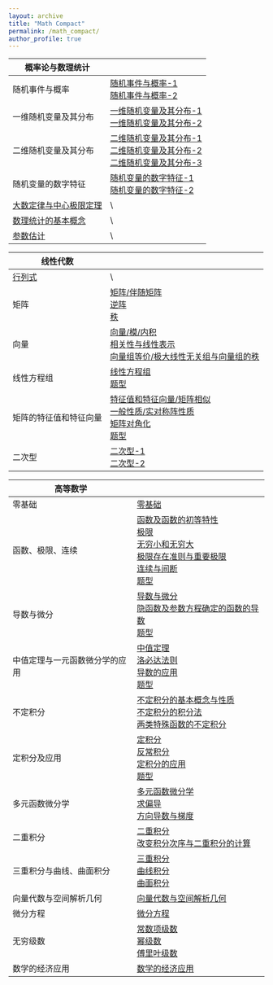 ```yaml
---
layout: archive
title: "Math Compact"
permalink: /math_compact/
author_profile: true
---
```


| 概率论与数理统计                                             |                                                              |
| ------------------------------------------------------------ | ------------------------------------------------------------ |
| 随机事件与概率                                               | [随机事件与概率-1](http://zengbaocheng-996.github.io/files/math/3_probability_and_statistics/1-1.pdf)<br />[随机事件与概率-2](http://zengbaocheng-996.github.io/files/math/3_probability_and_statistics/1-2.pdf) |
| 一维随机变量及其分布                                         | [一维随机变量及其分布-1](http://zengbaocheng-996.github.io/files/math/3_probability_and_statistics/2-1.pdf)<br />[一维随机变量及其分布-2](http://zengbaocheng-996.github.io/files/math/3_probability_and_statistics/2-2.pdf) |
| 二维随机变量及其分布                                         | [二维随机变量及其分布-1](http://zengbaocheng-996.github.io/files/math/3_probability_and_statistics/3-1.pdf)<br />[二维随机变量及其分布-2](http://zengbaocheng-996.github.io/files/math/3_probability_and_statistics/3-2.pdf)<br />[二维随机变量及其分布-3](http://zengbaocheng-996.github.io/files/math/3_probability_and_statistics/3-3.pdf) |
| 随机变量的数字特征                                           | [随机变量的数字特征-1](http://zengbaocheng-996.github.io/files/math/3_probability_and_statistics/4-1.pdf)<br />[随机变量的数字特征-2](http://zengbaocheng-996.github.io/files/math/3_probability_and_statistics/4-2.pdf) |
| [大数定律与中心极限定理](http://zengbaocheng-996.github.io/files/math/3_probability_and_statistics/5.pdf) | \                                                            |
| [数理统计的基本概念](http://zengbaocheng-996.github.io/files/math/3_probability_and_statistics/6.pdf) | \                                                            |
| [参数估计](http://zengbaocheng-996.github.io/files/math/3_probability_and_statistics/7.pdf) | \                                                            |

| 线性代数                                                     |                                                              |
| ------------------------------------------------------------ | ------------------------------------------------------------ |
| [行列式](http://zengbaocheng-996.github.io/files/math/2_linear_algebra/1.pdf) | \                                                            |
| 矩阵                                                         | [矩阵/伴随矩阵](http://zengbaocheng-996.github.io/files/math/2_linear_algebra/2-1.pdf)<br />[逆阵](http://zengbaocheng-996.github.io/files/math/2_linear_algebra/2-2.pdf)<br />[秩](http://zengbaocheng-996.github.io/files/math/2_linear_algebra/2-3.pdf) |
| 向量                                                         | [向量/模/内积](http://zengbaocheng-996.github.io/files/math/2_linear_algebra/3-1.pdf)<br />[相关性与线性表示](http://zengbaocheng-996.github.io/files/math/2_linear_algebra/3-2.pdf)<br />[向量组等价/极大线性无关组与向量组的秩](http://zengbaocheng-996.github.io/files/math/2_linear_algebra/3-3.pdf) |
| 线性方程组                                                   | [线性方程组](http://zengbaocheng-996.github.io/files/math/2_linear_algebra/4-1.pdf)<br />[题型](http://zengbaocheng-996.github.io/files/math/2_linear_algebra/4-2.pdf) |
| 矩阵的特征值和特征向量                                       | [特征值和特征向量/矩阵相似](http://zengbaocheng-996.github.io/files/math/2_linear_algebra/5-1.pdf)<br />[一般性质/实对称阵性质](http://zengbaocheng-996.github.io/files/math/2_linear_algebra/5-2.pdf)<br />[矩阵对角化](http://zengbaocheng-996.github.io/files/math/2_linear_algebra/5-3.pdf)<br />[题型](http://zengbaocheng-996.github.io/files/math/2_linear_algebra/5-4.pdf) |
| 二次型                                                       | [二次型-1](http://zengbaocheng-996.github.io/files/math/2_linear_algebra/6-1.pdf)<br />[二次型-2](http://zengbaocheng-996.github.io/files/math/2_linear_algebra/6-2.pdf) |

| 高等数学                       |                                                              |
| ------------------------------ | ------------------------------------------------------------ |
| 零基础                         | [零基础](http://zengbaocheng-996.github.io/files/math/1_calculus/0.pdf) |
| 函数、极限、连续               | [函数及函数的初等特性](http://zengbaocheng-996.github.io/files/math/1_calculus/1.pdf)<br />[极限](http://zengbaocheng-996.github.io/files/math/1_calculus/2.pdf)<br />[无穷小和无穷大](http://zengbaocheng-996.github.io/files/math/1_calculus/3.pdf)<br />[极限存在准则与重要极限](http://zengbaocheng-996.github.io/files/math/1_calculus/4.pdf)<br />[连续与间断](http://zengbaocheng-996.github.io/files/math/1_calculus/5.pdf)<br />[题型](http://zengbaocheng-996.github.io/files/math/1_calculus/m1.pdf) |
| 导数与微分                     | [导数与微分](http://zengbaocheng-996.github.io/files/math/1_calculus/6.pdf)<br />[隐函数及参数方程确定的函数的导数](http://zengbaocheng-996.github.io/files/math/1_calculus/7.pdf)<br />[题型](http://zengbaocheng-996.github.io/files/math/1_calculus/m2.pdf) |
| 中值定理与一元函数微分学的应用 | [中值定理](http://zengbaocheng-996.github.io/files/math/1_calculus/8.pdf)<br />[洛必达法则](http://zengbaocheng-996.github.io/files/math/1_calculus/9.pdf)<br />[导数的应用](http://zengbaocheng-996.github.io/files/math/1_calculus/10.pdf)<br />[题型](http://zengbaocheng-996.github.io/files/math/1_calculus/m3.pdf) |
| 不定积分                       | [不定积分的基本概念与性质](http://zengbaocheng-996.github.io/files/math/1_calculus/11.pdf)<br />[不定积分的积分法](http://zengbaocheng-996.github.io/files/math/1_calculus/12.pdf)<br />[两类特殊函数的不定积分](http://zengbaocheng-996.github.io/files/math/1_calculus/13.pdf) |
| 定积分及应用                   | [定积分](http://zengbaocheng-996.github.io/files/math/1_calculus/14.pdf)<br />[反常积分](http://zengbaocheng-996.github.io/files/math/1_calculus/15.pdf)<br />[定积分的应用](http://zengbaocheng-996.github.io/files/math/1_calculus/16.pdf)<br />[题型](http://zengbaocheng-996.github.io/files/math/1_calculus/m4.pdf) |
| 多元函数微分学                 | [多元函数微分学](http://zengbaocheng-996.github.io/files/math/1_calculus/18.pdf)<br />[求偏导](http://zengbaocheng-996.github.io/files/math/1_calculus/m5.pdf)<br />[方向导数与梯度](http://zengbaocheng-996.github.io/files/math/1_calculus/m6.pdf) |
| 二重积分                       | [二重积分](http://zengbaocheng-996.github.io/files/math/1_calculus/19.pdf)<br />[改变积分次序与二重积分的计算](http://zengbaocheng-996.github.io/files/math/1_calculus/m7.pdf) |
| 三重积分与曲线、曲面积分       | [三重积分](http://zengbaocheng-996.github.io/files/math/1_calculus/20.pdf)<br />[曲线积分](http://zengbaocheng-996.github.io/files/math/1_calculus/21.pdf)<br />[曲面积分](http://zengbaocheng-996.github.io/files/math/1_calculus/22.pdf) |
| 向量代数与空间解析几何         | [向量代数与空间解析几何](http://zengbaocheng-996.github.io/files/math/1_calculus/23.pdf) |
| 微分方程                       | [微分方程](http://zengbaocheng-996.github.io/files/math/1_calculus/17.pdf) |
| 无穷级数                       | [常数项级数](http://zengbaocheng-996.github.io/files/math/1_calculus/22_1.pdf)<br />[幂级数](http://zengbaocheng-996.github.io/files/math/1_calculus/22_2.pdf)<br />[傅里叶级数](http://zengbaocheng-996.github.io/files/math/1_calculus/22_3.pdf) |
| 数学的经济应用                 | [数学的经济应用](http://zengbaocheng-996.github.io/files/math/1_calculus/24.pdf) |

